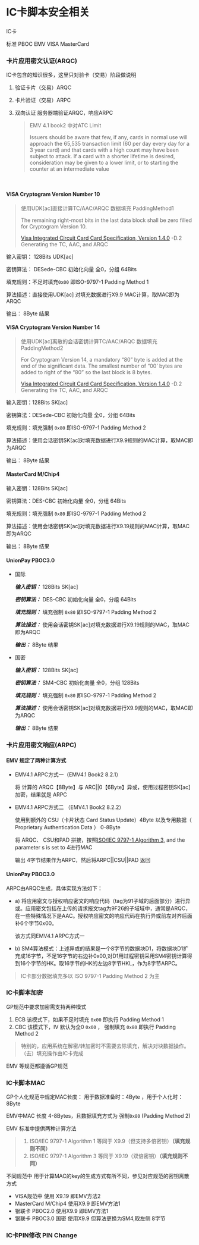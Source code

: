 # IC卡脚本安全相关

### 

IC卡

标准 PBOC EMV VISA MasterCard

### 卡片应用密文认证\(ARQC\)

IC卡包含的知识很多，这里只对验卡（交易）阶段做说明

1. 验证卡片（交易）ARQC
2. 卡片验证（交易）ARPC
3. 双向认证 服务器端验证ARQC，响应ARPC

   > EMV 4.1 book2 中对ATC Limit
   >
   > Issuers should be aware that few, if any, cards in normal use will approach the 65,535 transaction limit \(60 per day every day for a 3 year card\) and that cards with a high count may have been subject to attack. If a card with a shorter lifetime is desired, consideration may be given to a lower limit, or to starting the counter at an intermediate value

   ​

#### VISA Cryptogram Version Number 10

> 使用UDK\[ac\]直接计算TC/AAC/ARQC 数据填充 PaddingMethod1
>
> The remaining right-most bits in the last data block shall be zero filled for Cryptogram Version 10.
>
> [Visa Integrated Circuit Card Card Specification, Version 1.4.0](VIS1.4.0) -D.2 Generating the TC, AAC, and ARQC

输入密钥： 128Bits UDK\[ac\]

密钥算法： DESede-CBC 初始化向量 全0，分组 64Bits

填充规则：不足时填充`0x00` 即ISO-9797-1 Padding Method 1

算法描述：直接使用UDK\[ac\] 对填充数据进行X9.9 MAC计算，取MAC即为ARQC

输出： 8Byte 结果

#### VISA Cryptogram Version Number 14

> 使用UDK\[ac\]离散的会话密钥计算TC/AAC/ARQC 数据填充 PaddingMethod2
>
> For Cryptogram Version 14, a mandatory “80” byte is added at the end of the significant data. The smallest number of “00’ bytes are added to right of the “80” so the last block is 8 bytes.
>
> [Visa Integrated Circuit Card Card Specification, Version 1.4.0](VIS1.4.0) -D.2 Generating the TC, AAC, and ARQC

输入密钥：128Bits SK\[ac\]

密钥算法：DESede-CBC 初始化向量 全0，分组 64Bits

填充规则：填充强制 `0x80` 即ISO-9797-1 Padding Method 2

算法描述：使用会话密钥SK\[ac\]对填充数据进行X9.9规则的MAC计算，取MAC即为ARQC

输出： 8Byte 结果

#### MasterCard M/Chip4

输入密钥：128Bits SK\[ac\]

密钥算法：DES-CBC 初始化向量 全0，分组 64Bits

填充规则：填充强制 `0x80` 即ISO-9797-1 Padding Method 2

算法描述：使用会话密钥SK\[ac\]对填充数据进行X9.19规则的MAC计算，取MAC即为ARQC

输出： 8Byte 结果

#### UnionPay  PBOC3.0

* 国际

  _**输入密钥：**_ 128Bits SK\[ac\]

  _**密钥算法：**_ DES-CBC 初始化向量 全0，分组 64Bits

  _**填充规则：**_ 填充强制 `0x80` 即ISO-9797-1 Padding Method 2

  _**算法描述：**_ 使用会话密钥SK\[ac\]对填充数据进行X9.19规则的MAC，取MAC即为ARQC

  _**输出：**_ 8Byte 结果

* 国密

  _**输入密钥：**_ 128Bits SK\[ac\]

  _**密钥算法：**_ SM4-CBC 初始化向量 全0，分组 128Bits

  _**填充规则：**_ 填充强制 `0x80` 即ISO-9797-1 Padding Method 2

  _**算法描述：**_ 使用会话密钥SK\[ac\]对填充数据进行X9.9规则的MAC，取MAC即为ARQC

  _**输出：**_ 8Byte 结果

### 卡片应用密文响应\(ARPC\)

#### EMV 规定了两种计算方式

* EMV4.1 ARPC方式一（EMV4.1 Book2 8.2.1）

  将 计算的 ARQC【8Byte】与 ARC\|\|0【6Byte】异或，使用过程密钥SK\[ac\]加密，结果就是 ARPC

* EMV4.1 ARPC方式二 （EMV4.1 Book2 8.2.2）

  使用到额外的 CSU（卡片状态 Card Status Update）4Byte 以及专用数据（ Proprietary Authentication Data ） 0-8Byte

  将 ARQC、 CSU和PAD 拼接，按照[ISO/IEC 9797-1 Algorithm 3](https://en.wikipedia.org/wiki/ISO/IEC_9797-1#MAC_algorithm_3), and the parameter s is set to 4进行MAC

  输出 4字节结果作为ARPC，然后将ARPC\|\|CSU\|\|PAD 返回

#### UnionPay  PBOC3.0

ARPC由ARQC生成，具体实现方法如下：

* a\) 将应用密文与授权响应密文的响应代码（tag为91子域的后面部分）进行异或。应用密文包括在上传的请求报文tag为9F26的子域域中，通常是ARQC，在一些特殊情况下是AAC。授权响应密文的响应代码在执行异或前左对齐后面补6个字节0x00。

  该方式同EMV4.1 ARPC方式一

* b\) SM4算法模式：上述异或的结果是一个8字节的数据块D1，将数据块D1扩充成16字节，不足16字节的右边补0x00,对D1用过程密钥采用SM4密钥计算得到16个字节的HK。取16字节的HK的左边8字节HKL，作为8字节ARPC。

> IC卡部分数据填充多以 ISO 9797-1 Padding Method 2 为主

### IC卡脚本加密

GP规范中要求加密需支持两种模式

1. ECB 该模式下，如果不足时填充 `0x00` 即执行 Padding Method 1
2. CBC 该模式下，IV 默认为全0 `0x00` ， 强制填充 `0x80` 即执行 Padding Method 2

> 特别的，应用系统在解密/转加密时不需要去除填充，解决对块数据操作。（去）填充操作由IC卡完成

EMV 等规范都遵循GP规范

### IC卡脚本MAC

GP个人化规范中规定MAC长度： 用于数据准备时：4Byte ，用于个人化时：8Byte

EMV中MAC 长度 4-8Bytes，且数据填充方式为 强制`0x80` \(Padding Method 2\)

EMV 标准中提供两种计算方法

> 1. ISO/IEC 9797-1 Algorithm 1  等同于 X9.9（但支持多倍密钥）**（填充规则不同）**
> 2. ISO/IEC 9797-1 Algorithm 3  等同于 X9.19（双倍密钥）**（填充规则不同）**

不同规范中 用于计算MAC的key的生成方式有所不同，参见对应规范的密钥离散方式

* VISA规范中  使用 X9.19 即EMV方法2
* MasterCard  M/Chip4 使用X9.9 即EMV方法1
* 银联卡 PBOC2.0 使用X9.9 即EMV方法1   
* 银联卡 PBOC3.0 国密 使用X9.9 但算法更换为SM4,取左侧 8字节

### IC卡PIN修改 PIN Change

